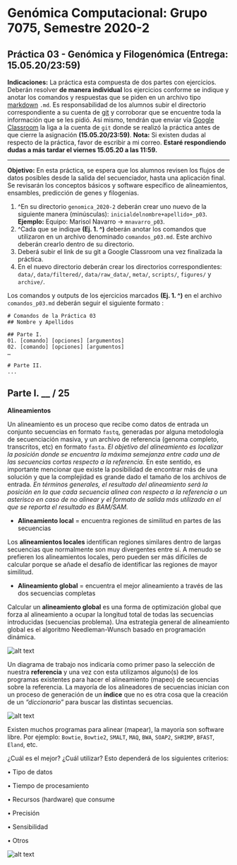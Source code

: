 # Genómica Computacional: Grupo 7075, Semestre 2020-2
## Práctica 03 - Genómica y Filogenómica (Entrega: 15.05.20/23:59)

**Indicaciones:** La práctica esta compuesta de dos partes con ejercicios. Deberán resolver **de manera individual** los ejercicios conforme se indique y anotar los comandos y respuestas que se piden en un archivo tipo [markdown](https://github.com/adam-p/markdown-here/wiki/Markdown-Cheatsheet) `.md`. Es responsabilidad de los alumnos subir el directorio correspondiente a su cuenta de [git](https://github.com/) y corroborar que se encuentre toda la información que se les pidió. Así mismo, tendrán que enviar vía [Google Classroom](https://classroom.google.com/) la liga a la cuenta de `git` donde se realizó la práctica antes de que cierre la asignación **(15.05.20/23:59)**. **Nota:** Si existen dudas al respecto de la práctica, favor de escribir a mi correo. **Estaré respondiendo dudas a más tardar el viernes 15.05.20 a las 11:59.**

***

**Objetivo:** En esta práctica, se espera que los alumnos revisen los flujos de datos posibles desde la salida del secuenciador, hasta una aplicación final. Se revisarán los conceptos básicos y software específico de alineamientos, ensambles, predicción de genes y filogenias.

01. ^En su directorio `genomica_2020-2` deberán crear uno nuevo de la siguiente manera (minúsculas): `inicialdelnombre+apellido+_p03`. **Ejemplo:** Equipo: Marisol Navarro -> `mnavarro_p03`. 
02. ^Cada que se indique **(Ej. 1. ^)** deberán anotar los comandos que utilizaron en un archivo denominado `comandos_p03.md`. Este archivo deberán crearlo dentro de su directorio.  
03. Deberá subir el link de su git a Google Classroom una vez finalizada la práctica. 
04. En el nuevo directorio deberán crear los directorios correspondientes: `data/`, `data/filtered/`, `data/raw_data/`, `meta/`, `scripts/`, `figures/` y `archive/`. 

Los comandos y outputs de los ejercicios marcados **(Ej. 1. ^)** en el archivo `comandos_p03.md` deberán seguir el siguiente formato : 

```
# Comandos de la Práctica 03
## Nombre y Apellidos

## Parte I. 
01. [comando] [opciones] [argumentos]
02. [comando] [opciones] [argumentos]
…

# Parte II.
...
```

## Parte I. __ / 25

**Alineamientos**

Un alineamiento es un proceso que recibe como datos de entrada un conjunto secuencias en formato `fastq`, generadas por alguna metodología de secuenciación masiva, y un archivo de referencia (genoma completo, transcritos, etc) en formato `fasta`. *El objetivo del alineamiento es localizar la posición donde se encuentra la máxima semejanza entre cada una de las secuencias cortas respecto a la referencia.* En este sentido, es importante mencionar que existe la posibilidad de encontrar más de una solución y que la complejidad es grande dado el tamaño de los archivos de entrada. *En términos generales, el resultado del alineamiento será la posición en la que cada secuencia alinea con respecto a la referencia o un asterisco en caso de no alinear y el formato de salida más utilizado en el que se reporta el resultado es BAM/SAM.* 

* **Alineamiento local** = encuentra regiones de similitud en partes de las secuencias 

Los **alineamientos locales** identifican regiones similares dentro de largas secuencias que normalmente son muy divergentes entre sí. A menudo se prefieren los alineamientos locales, pero pueden ser más difíciles de calcular porque se añade el desafío de identificar las regiones de mayor similitud.

* **Alineamiento global** = encuentra el mejor alineamiento a través de las dos secuencias completas 

Calcular un **alineamiento global** es una forma de optimización global que forza al alineamiento a ocupar la longitud total de todas las secuencias introducidas (secuencias problema). Una estrategia general de alineamiento global es el algoritmo Needleman-Wunsch basado en programación dinámica.

![alt text](https://github.com/solouli/genomica_2020-2/blob/master/practica/practica_03/tres_01.jpg)

Un diagrama de trabajo nos indicaría como primer paso la selección de nuestra **referencia** y una vez con esta utilizamos alguno(s) de los programas existentes para hacer el alineamiento (mapeo) de secuencias sobre la referencia. La mayoría de los alineadores de secuencias inician con un proceso de generación de un **índice** que no es otra cosa que la creación de un *“diccionario”* para buscar las distintas secuencias.

![alt text](https://github.com/solouli/genomica_2020-2/blob/master/practica/practica_02/dos_01.png)

Existen muchos programas para alinear (mapear), la mayoría son software libre. Por ejemplo: `Bowtie`, `Bowtie2`, `SMALT`, `MAQ`, `BWA`, `SOAP2`, `SHRIMP`, `BFAST`, `Eland`, etc.

¿Cuál es el mejor? ¿Cuál utilizar? Esto dependerá de los siguientes criterios:

• Tipo de datos

• Tiempo de procesamiento

• Recursos (hardware) que consume

• Precisión

• Sensibilidad

• Otros

![alt text](https://github.com/solouli/genomica_2020-2/blob/master/practica/practica_03/tres_02.png)


